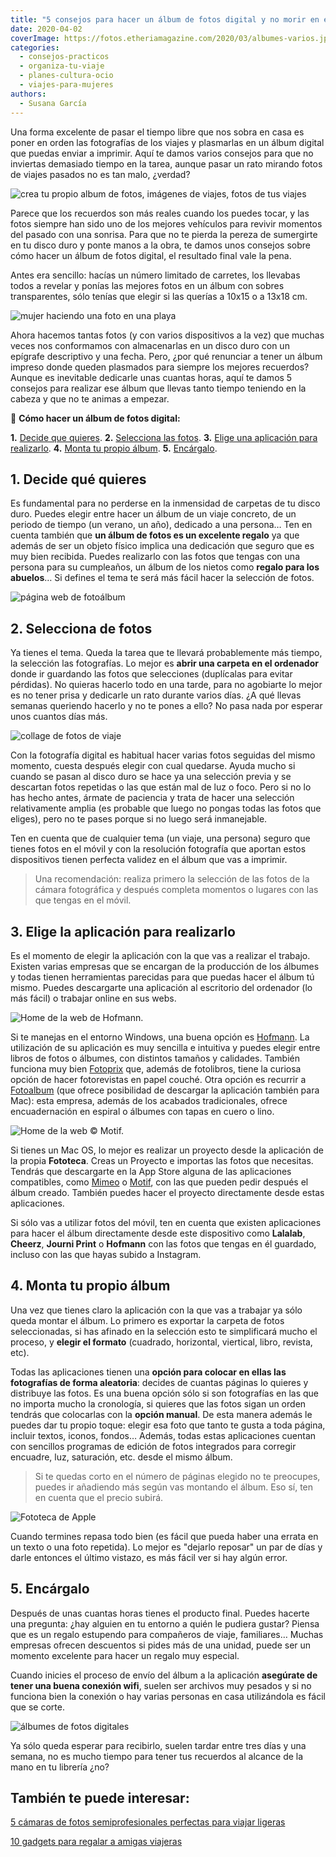 ```yaml
---
title: "5 consejos para hacer un álbum de fotos digital y no morir en el intento"
date: 2020-04-02
coverImage: https://fotos.etheriamagazine.com/2020/03/albumes-varios.jpg
categories: 
  - consejos-practicos
  - organiza-tu-viaje
  - planes-cultura-ocio
  - viajes-para-mujeres
authors: 
  - Susana García
---
```


Una forma excelente de pasar el tiempo libre que nos sobra en casa es poner en orden las 
fotografías de los viajes y plasmarlas en un álbum digital que puedas enviar a imprimir. 
Aquí te damos varios consejos para que no inviertas demasiado tiempo en la tarea, aunque 
pasar un rato mirando fotos de viajes pasados no es tan malo, ¿verdad? 

![crea tu propio album de fotos, imágenes de viajes, fotos de tus viajes](https://fotos.etheriamagazine.com/2020/03/albumes-varios.jpg "No renuncies a imprimir tus álbumes de fotos.")

Parece que los recuerdos son más reales cuando los puedes tocar, y las fotos siempre han 
sido uno de los mejores vehículos para revivir momentos del pasado con una sonrisa. Para 
que no te pierda la pereza de sumergirte en tu disco duro y ponte manos a la obra, te 
damos unos consejos sobre cómo hacer un álbum de fotos digital, el resultado final vale 
la pena. 

Antes era sencillo: hacías un número limitado de carretes, los llevabas todos a revelar 
y ponías las mejores fotos en un álbum con sobres transparentes, sólo tenías que elegir 
si las querías a 10x15 o a 13x18 cm. 

![mujer haciendo una foto en una playa](https://fotos.etheriamagazine.com/2020/03/albumes-fotografa.jpg "Las fotografías forman parte de todos los viajes. © Nirmal Rajendharkumar")

Ahora hacemos tantas fotos (y con varios dispositivos a la vez) que muchas veces nos 
conformamos con almacenarlas en un disco duro con un epígrafe descriptivo y una fecha. 
Pero, ¿por qué renunciar a tener un álbum impreso donde queden plasmados para siempre 
los mejores recuerdos? Aunque es inevitable dedicarle unas cuantas horas, aquí te damos 
5 consejos para realizar ese álbum que llevas tanto tiempo teniendo en la cabeza y que 
no te animas a empezar. 

📌 **Cómo hacer un álbum de fotos digital:** 

**1.** [Decide que quieres](#Decide). **2.** [Selecciona las fotos](#Selecciona). **3.** [Elige 
una aplicación para realizarlo](#Elige). **4\.** [Monta tu propio álbum](#Monta). **5.** [Encárgalo](#Encarga). 

## 1\. Decide qué quieres

Es fundamental para no perderse en la inmensidad de carpetas de tu disco duro. Puedes 
elegir entre hacer un álbum de un viaje concreto, de un periodo de tiempo (un verano, un 
año), dedicado a una persona… Ten en cuenta también que **un álbum de fotos es un 
excelente regalo** ya que además de ser un objeto físico implica una dedicación que 
seguro que es muy bien recibida. Puedes realizarlo con las fotos que tengas con una 
persona para su cumpleaños, un álbum de los nietos como **regalo para los abuelos**… Si 
defines el tema te será más fácil hacer la selección de fotos. 

![página web de fotoálbum](https://fotos.etheriamagazine.com/2020/03/albumes-fotos-fotoalbum.jpg "Es fundamental elegir al principio el tipo de álbum que quieres. © Fotoalbum")

## 2\. Selecciona de fotos

Ya tienes el tema. Queda la tarea que te llevará probablemente más tiempo, la selección 
las fotografías. Lo mejor es **abrir una carpeta en el ordenador** donde ir guardando 
las fotos que selecciones (duplícalas para evitar pérdidas). No quieras hacerlo todo en 
una tarde, para no agobiarte lo mejor es no tener prisa y dedicarle un rato durante 
varios días. ¿A qué llevas semanas queriendo hacerlo y no te pones a ello? No pasa nada 
por esperar unos cuantos días más. 

![collage de fotos de viaje](https://fotos.etheriamagazine.com/2020/03/albumes-fotos.jpg "Elegir las fotografías es lo que te llevará más tiempo.")

Con la fotografía digital es habitual hacer varias fotos seguidas del mismo momento, 
cuesta después elegir con cual quedarse. Ayuda mucho si cuando se pasan al disco duro se 
hace ya una selección previa y se descartan fotos repetidas o las que están mal de luz o 
foco. Pero si no lo has hecho antes, ármate de paciencia y trata de hacer una selección 
relativamente amplia (es probable que luego no pongas todas las fotos que eliges), pero 
no te pases porque si no luego será inmanejable. 

Ten en cuenta que de cualquier tema (un viaje, una persona) seguro que tienes fotos en 
el móvil y con la resolución fotografía que aportan estos dispositivos tienen perfecta 
validez en el álbum que vas a imprimir. 

> Una recomendación: realiza primero la selección de las fotos de la cámara fotográfica y 
> después completa momentos o lugares con las que tengas en el móvil. 

## 3\. Elige la aplicación para realizarlo

Es el momento de elegir la aplicación con la que vas a realizar el trabajo. Existen 
varias empresas que se encargan de la producción de los álbumes y todas tienen 
herramientas parecidas para que puedas hacer el álbum tú mismo. Puedes descargarte una 
aplicación al escritorio del ordenador (lo más fácil) o trabajar online en sus webs. 

![Home de la web de Hofmann.](https://fotos.etheriamagazine.com/2020/03/albumes-hofmann.jpg "Home de la web de © Hofmann.")

Si te manejas en el entorno Windows, una buena opción es [Hofmann](https://www.hofmann.es). 
La utilización de su aplicación es muy sencilla e intuitiva y puedes elegir entre libros 
de fotos o álbumes, con distintos tamaños y calidades. También funciona muy bien [Fotoprix](https://www.fotoprix.com) 
que, además de fotolibros, tiene la curiosa opción de hacer fotorevistas en papel 
couché. Otra opción es recurrir a [Fotoalbum](https://www.fotoalbum.es/album-de-fotos) 
(que ofrece posibilidad de descargar la aplicación también para Mac): esta empresa, 
además de los acabados tradicionales, ofrece encuadernación en espiral o álbumes con 
tapas en cuero o lino. 

![Home de la web  © Motif.](https://fotos.etheriamagazine.com/2020/03/albumes-motif.jpg "Home de la web de © Motif.")

Si tienes un Mac OS, lo mejor es realizar un proyecto desde la aplicación de la propia 
**Fototeca**. Creas un Proyecto e importas las fotos que necesitas. Tendrás que 
descargarte en la App Store alguna de las aplicaciones compatibles, como [Mimeo](https://www.mimeophotos.com) 
o [Motif](https://www.motifphotos.com/es-es/), con las que pueden pedir después el álbum 
creado. También puedes hacer el proyecto directamente desde estas aplicaciones. 

Si sólo vas a utilizar fotos del móvil, ten en cuenta que existen aplicaciones para 
hacer el álbum directamente desde este dispositivo como **Lalalab**, **Cheerz**, 
**Journi Print** o **Hofmann** con las fotos que tengas en él guardado, incluso con las 
que hayas subido a Instagram. 

## 4\. Monta tu propio álbum

Una vez que tienes claro la aplicación con la que vas a trabajar ya sólo queda montar el 
álbum. Lo primero es exportar la carpeta de fotos seleccionadas, si has afinado en la 
selección esto te simplificará mucho el proceso, y **elegir el formato** (cuadrado, 
horizontal, viertical, libro, revista, etc). 

Todas las aplicaciones tienen una **opción para colocar en ellas las fotografías de 
forma aleatoria**: decides de cuantas páginas lo quieres y distribuye las fotos. Es una 
buena opción sólo si son fotografías en las que no importa mucho la cronología, si 
quieres que las fotos sigan un orden tendrás que colocarlas con la **opción manual**. De 
esta manera además le puedes dar tu propio toque: elegir esa foto que tanto te gusta a 
toda página, incluir textos, iconos, fondos… Además, todas estas aplicaciones cuentan 
con sencillos programas de edición de fotos integrados para corregir encuadre, luz, 
saturación, etc. desde el mismo álbum. 

> Si te quedas corto en el número de páginas elegido no te preocupes, puedes ir añadiendo 
> más según vas montando el álbum. Eso sí, ten en cuenta que el precio subirá. 

![Fototeca de Apple](https://fotos.etheriamagazine.com/2020/03/albumes-fotos-fototeca.jpg "Elaboración de un Proyecto en la Fototeca de Mac.")

Cuando termines repasa todo bien (es fácil que pueda haber una errata en un texto o una 
foto repetida). Lo mejor es "dejarlo reposar" un par de días y darle entonces el último 
vistazo, es más fácil ver si hay algún error. 

## 5\. Encárgalo

Después de unas cuantas horas tienes el producto final. Puedes hacerte una pregunta: 
¿hay alguien en tu entorno a quién le pudiera gustar? Piensa que es un regalo estupendo 
para compañeros de viaje, familiares… Muchas empresas ofrecen descuentos si pides más de 
una unidad, puede ser un momento excelente para hacer un regalo muy especial. 

Cuando inicies el proceso de envío del álbum a la aplicación **asegúrate de tener una 
buena conexión wifi**, suelen ser archivos muy pesados y si no funciona bien la conexión 
o hay varias personas en casa utilizándola es fácil que se corte. 

![álbumes de fotos digitales](https://fotos.etheriamagazine.com/2020/03/albumes-abiertos-fotos.jpg "Varios tipos de álbum.")

Ya sólo queda esperar para recibirlo, suelen tardar entre tres días y una semana, no es 
mucho tiempo para tener tus recuerdos al alcance de la mano en tu librería ¿no? 

## También te puede interesar:

[5 cámaras de fotos semiprofesionales perfectas para viajar 
ligeras](https://etheriamagazine.com/2020/11/25/5-camaras-de-fotos-semiprofesionales-perfectas-para-viajar-ligeras/) 

[10 gadgets para regalar a amigas 
viajeras](https://etheriamagazine.com/2020/04/23/10-gadgets-para-regalar-a-madres-viajeras/)
